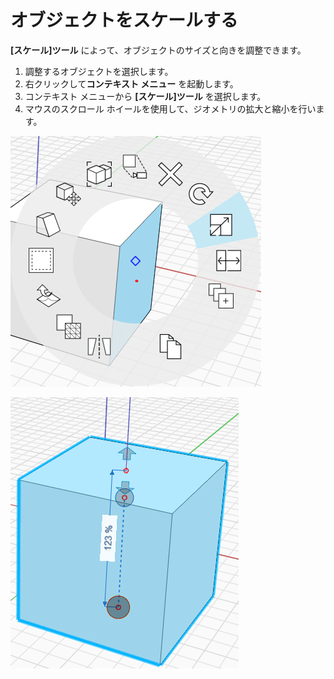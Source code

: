 # オブジェクトをスケールする

**[スケール]ツール** によって、オブジェクトのサイズと向きを調整できます。

1. 調整するオブジェクトを選択します。&#x20;
2. 右クリックして**コンテキスト メニュー** を起動します。&#x20;
3. コンテキスト メニューから **[スケール]ツール** を選択します。&#x20;
4. マウスのスクロール ホイールを使用して、ジオメトリの拡大と縮小を行います。

![](../.gitbook/assets/scale1.png)

![](../.gitbook/assets/scale2.png)
